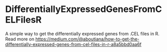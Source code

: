 # DifferentiallyExpressedGenesFromCELFilesR
A simple way to get the differentially expressed genes from .CEL files in R.
Read more on https://medium.com/@aboutiana/how-to-get-the-differentially-expressed-genes-from-cel-files-in-r-a8a5bbd0aa6f
